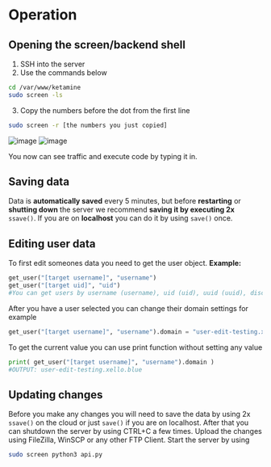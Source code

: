 # Operation

## Opening the screen/backend shell

1. SSH into the server
2. Use the commands below
```sh
cd /var/www/ketamine
sudo screen -ls
```
3. Copy the numbers before the dot from the first line
```sh
sudo screen -r [the numbers you just copied]
```
![image](<https://xello.blue/usercontent/kgIXpBrrYv.png>)
![image](<https://xello.blue/usercontent/YrZhOhxgLj.png>)

You now can see traffic and execute code by typing it in. 

## Saving data

Data is **automatically saved** every 5 minutes, but before **restarting** or **shutting down** the server we recommend **saving it by executing 2x** `ssave()`. If you are on **localhost** you can do it by using `save()` once.

## Editing user data

To first edit someones data you need to get the user object.
**Example:**

```py
get_user("[target username]", "username")
get_user("[target uid]", "uid")
#You can get users by username (username), uid (uid), uuid (uuid), discord id (discord) and auth token (token/[no input]) 
```

After you have a user selected you can change their domain settings for example

```py
get_user("[target username]", "username").domain = "user-edit-testing.xello.blue"
```

To get the current value you can use print function without setting any value

```py
print( get_user("[target username]", "username").domain )
#OUTPUT: user-edit-testing.xello.blue
```

## Updating changes

Before you make any changes you will need to save the data by using 2x `ssave()` on the cloud or just `save()` if you are on localhost. After that you can shutdown the server by using CTRL+C a few times. Upload the changes using FileZilla, WinSCP or any other FTP Client. Start the server by using
```sh
sudo screen python3 api.py
```
